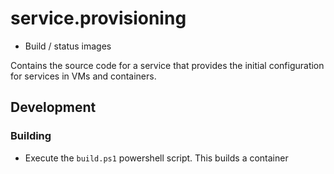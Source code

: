 # service.provisioning

- Build / status images

Contains the source code for a service that provides the initial configuration for services in VMs and containers.

## Development

### Building

* Execute the `build.ps1` powershell script. This builds a container


